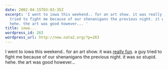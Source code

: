 ```yaml
---
date: 2002-04-15T03:03:35Z
excerpt: 'I went to iowa this weekend.. for an art show. it was really fun. a guy
  tried to fight me because of our shenanigans the previous night. it was so stupid.
  hehe. the art was good however... '
title: iowa...
wordpress_id: 263
wordpress_url: http://new.nata2.org/?p=263
---
```


I went to iowa this weekend.. for an art show. it was <a href="http://nata2.info/?path=pictures%2Fmisc%2Fiowa_april_2002&img=P4130008.JPG">really fun</a>. a guy tried to fight me because of our shenanigans the previous night. it was so stupid. hehe. the art was good however... 
